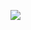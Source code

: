 <a href="http://jonathanknowles.net/multisets/"><img src="https://img.shields.io/badge/API-Documentation-green" /></a>
